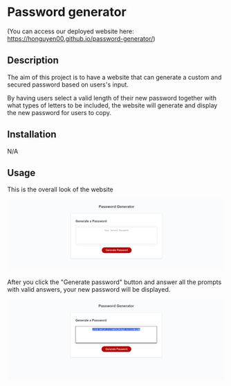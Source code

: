 # Password generator
(You can access our deployed website here: https://honguyen00.github.io/password-generator/)

## Description

The aim of this project is to have a website that can generate a custom and secured password based on users's input.

By having users select a valid length of their new password together with what types of letters to be included, the website will generate and display the new password for users to copy.

## Installation

N/A

## Usage
This is the overall look of the website <br />

![This is the overall look of the website](assets/images/demo1.png)

After you click the "Generate password" button and answer all the prompts with valid answers, your new password will be displayed.

![Password be displayed on screen](assets/images/demo2.png)

